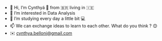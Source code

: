 - 👋 Hi, I’m Cynthyá 👩 from 🇧🇷 living in 🇮🇪
- 👀 I’m interested in Data Analysis
- 🌱 I’m studying every day a little bit 💻
- 📫 We can exchange ideas to learn to each other. What do you think ? 😊
- ✉️ cynthya.belloni@gmail.com

